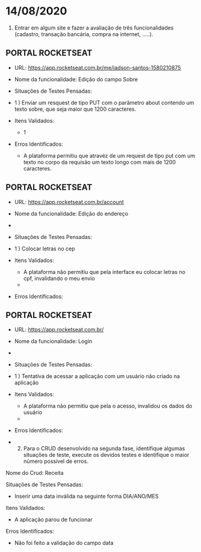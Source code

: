 # 14/08/2020


1) Entrar em algum site e fazer a avaliação de três funcionalidades (cadastro, transação bancária, compra na internet, .....).

## PORTAL ROCKETSEAT 

- URL: https://app.rocketseat.com.br/me/jadson-santos-1580210875

- Nome da funcionalidade: Edição do campo Sobre

- Situações de Testes Pensadas:

- 1 ) Enviar um resquest de tipo PUT com o parâmetro about contendo um texto sobre, que seja maior que 1200 caracteres.  

- Itens Validados:
  - 1 
- Erros Identificados:
  - A plataforma permitiu que atravéz de um request de tipo put com um texto no corpo da requisão um texto longo com mais de 1200 caracteres. 

## PORTAL ROCKETSEAT

- URL: https://app.rocketseat.com.br/account

- Nome da funcionalidade: Edição do endereço
- 
- Situações de Testes Pensadas:

- 1 ) Colocar letras no cep

- Itens Validados:
  - A plataforma não permitiu que pela interface eu colocar letras no cpf, invalidando o meu envio
  - 
- Erros Identificados:



## PORTAL ROCKETSEAT

- URL: https://app.rocketseat.com.br/

- Nome da funcionalidade: Login
- 
- Situações de Testes Pensadas:

- 1 ) Tentativa de acessar a aplicação com um usuário não criado na aplicação

- Itens Validados:
  - A plataforma não permitiu que pela o acesso, invalidou os dados do usuário
  - 
- Erros Identificados:


- 2) Para o CRUD desenvolvido na segunda fase, identifique algumas situações de teste, execute os devidos testes e identifique o maior número possível de erros.

Nome do Crud: Receita

Situações de Testes Pensadas: 

- Inserir uma data inválida na seguinte forma DIA/ANO/MES

Itens Validados:

-  A aplicação parou de funcionar 

Erros Identificados:
- Não foi feito a validação do campo data